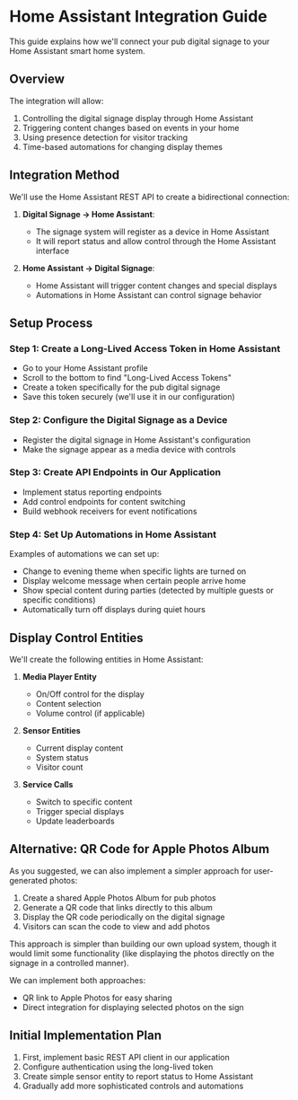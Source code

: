 # Home Assistant Integration Guide

This guide explains how we'll connect your pub digital signage to your Home Assistant smart home system.

## Overview

The integration will allow:
1. Controlling the digital signage display through Home Assistant
2. Triggering content changes based on events in your home
3. Using presence detection for visitor tracking
4. Time-based automations for changing display themes

## Integration Method

We'll use the Home Assistant REST API to create a bidirectional connection:

1. **Digital Signage → Home Assistant**: 
   - The signage system will register as a device in Home Assistant
   - It will report status and allow control through the Home Assistant interface

2. **Home Assistant → Digital Signage**:
   - Home Assistant will trigger content changes and special displays
   - Automations in Home Assistant can control signage behavior

## Setup Process

### Step 1: Create a Long-Lived Access Token in Home Assistant
- Go to your Home Assistant profile
- Scroll to the bottom to find "Long-Lived Access Tokens"
- Create a token specifically for the pub digital signage
- Save this token securely (we'll use it in our configuration)

### Step 2: Configure the Digital Signage as a Device
- Register the digital signage in Home Assistant's configuration
- Make the signage appear as a media device with controls

### Step 3: Create API Endpoints in Our Application
- Implement status reporting endpoints
- Add control endpoints for content switching
- Build webhook receivers for event notifications

### Step 4: Set Up Automations in Home Assistant
Examples of automations we can set up:
- Change to evening theme when specific lights are turned on
- Display welcome message when certain people arrive home
- Show special content during parties (detected by multiple guests or specific conditions)
- Automatically turn off displays during quiet hours

## Display Control Entities

We'll create the following entities in Home Assistant:

1. **Media Player Entity**
   - On/Off control for the display
   - Content selection
   - Volume control (if applicable)

2. **Sensor Entities**
   - Current display content
   - System status
   - Visitor count

3. **Service Calls**
   - Switch to specific content
   - Trigger special displays
   - Update leaderboards

## Alternative: QR Code for Apple Photos Album

As you suggested, we can also implement a simpler approach for user-generated photos:

1. Create a shared Apple Photos Album for pub photos
2. Generate a QR code that links directly to this album
3. Display the QR code periodically on the digital signage
4. Visitors can scan the code to view and add photos

This approach is simpler than building our own upload system, though it would limit some functionality (like displaying the photos directly on the signage in a controlled manner).

We can implement both approaches:
- QR link to Apple Photos for easy sharing
- Direct integration for displaying selected photos on the sign

## Initial Implementation Plan

1. First, implement basic REST API client in our application
2. Configure authentication using the long-lived token
3. Create simple sensor entity to report status to Home Assistant
4. Gradually add more sophisticated controls and automations